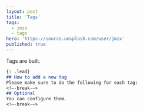 ```yaml
---
layout: post
title: 'Tags'
tags:
  - jmzx
  - tags
hero: 'https://source.unsplash.com/user/jmzx'
published: true
---
```

Tags are built.
```markdown
{: .lead}
## How to add a new tag
Please make sure to do the following for each tag:
<!–-break-–>
## Optional
You can configure them.
<!–-break-–>
```
